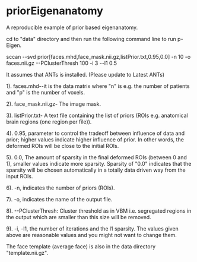 priorEigenanatomy
=================

A reproducible example of prior based eigenanatomy.

cd to "data" directory and then run the following command line to run p-Eigen.


sccan --svd prior[faces.mhd,face_mask.nii.gz,listPrior.txt,0.95,0.0] -n 10 -o faces.nii.gz  --PClusterThresh 100 -i 3 --l1 0.5


It assumes that ANTs is installed. (Please update to Latest ANTs)

1).  faces.mhd--it is the data matrix where "n" is e.g. the number of patients and "p" is the number of voxels.

2).  face_mask.nii.gz- The image mask.

3).  listPrior.txt- A text file containing the list of priors (ROIs e.g. anatomical brain regions (one region per file)).

4).  0.95, parameter to control the tradeoff between influence of data and prior; higher values indicate higher influence of prior. In other words, the deformed ROIs will be close to the initial ROIs.

5).  0.0, The amount of sparsity in the final deformed ROIs (between 0 and 1), smaller values indicate more sparsity. Sparsity of "0.0" indicates that the sparsity will be chosen automatically in a totally data driven way from the input ROIs.

6). -n, indicates the number of priors (ROIs). 

7). -o, indicates the name of the output file.

8). --PClusterThresh: Cluster threshold as in VBM i.e. segregated regions in the output which are smaller than this size will be removed.

9). -i, -l1, the number of iterations and the l1 sparsity. The values given above are reasonable values and you might not want to change them.

The face template (average face) is also in the data directory "template.nii.gz".
